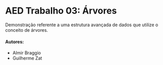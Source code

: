 # AED Trabalho 03: Árvores

Demonstração referente a uma estrutura avançada de dados que utilize o conceito de árvores.

#### Autores:
- Almir Braggio
- Guilherme Zat
